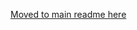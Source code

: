 [Moved to main readme here](https://github.com/krautech/btt-eddy-guide#installation-of-eddy-usb-v1-and-raspberry-pi)
